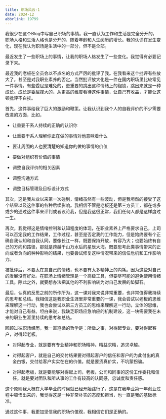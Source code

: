 ```yaml
---
title: 职场风云-1
date: 2024-12
abbrlink: 19799
---
```


我很少在这个Blog中写自己职场的事情。我一直认为工作和生活是完全分开的，职场人格和生活人格也是分开的，随着年龄和人生阅历的增长。我的认识在发生变化，现在我认为职场是生活中的一部分，但不是全部。

最近发生了一些职场上的事情，让我的职场人格发生了一些变化。我觉得有必要记录下来。

最近我的老板在全员会以不点名的方式严厉的批评了我。在我看来这个批评有些放大了，甚至是对我职业素养的否定。当然批评放大化是一件在国内职场里比较常见一件事情。有些委屈是难免的，更重要的跳出这种情绪上的枷锁，跳出来就是一种成长。成长是委屈撑大的，从更高的维度看待这件事情，让自己有收益，才能让这顿批评不白挨。

首先，这件事给我了巨大的激励和鞭策。让我认识到我个人的自我评价的不少需要改进的方面，比如，

- 让重要干系人持续的正确的认识你

- 让重要干系人理解你正在做的事情对他意味着什么

- 要让周围的人也要清楚的知道你的做的事情的价值

- 要做对组织有价值的事情

- 调整自我评价的相关因素

- 调整沟通方式

- 调整目标管理及目标设计方式

其次，这是我从业以来第一次碰到，情绪虽然有一些波动，但是我坦然的接受了这个结果以及这件事的各种后续影响。我相信不管是老板还是第三方员工，都在或多或少的通过这件事来评判或者议论我，但是我这很正常，我们任何人都是这样度过一生。 

再次，我觉得这是情绪控制和认知程度的体现，在职业素养上严格要求自己，上司可以否定我的工作结果，工作过程，甚至是否定我的工作能力，但是始终要有个正确自我认知和自我认同，要像长江一样，既要保持开放，有容乃大；也要始终有自己的方向和路径，那就是跨越千山万水后的星辰大海。既要思考此类事情带来的正向或者负向的种种影响的结果，也要尝试修复这种情况带来的信任危机和工作影响力。

被批评后，不要太在意自己的情绪，也不要有太多精神上的内耗。因为这些对自己的发展没有好处。在职场上情绪管理是一个高级工具，但要尽可能的避免使用情绪工具。除此之外，就要想办法把其他的不利影响转为对自己发展的垫脚石。

最后，认真的反思之前的所作所为，这一课对我来说非常重要，也非常值得我持续的思考和总结。我相信这是我职业生涯里非常重要的一课，我会尝试以老板的思维来理解这一行动，我也会尝试以第三方员工的思维来理解这一行动，立体的思维，才能对自己有益。坦白来说，我缺乏职场应急响应的机制建设，这一块需要我在未来的职业生涯里持续的思考和总结。

回顾过往职场经历，我一直遵循的哲学是：所做之事，对得起专业，要对得起客户，对得起老板。

- 对得起专业，就是要有专业精神和职场精神，精益求精，追求卓越。

- 对得起客户，就是自己的交付结果要对得起客户的信任和客户的为此付出的真金白银，交付给客户实实在在的价值。就是要货真价实，不坑蒙拐骗。

- 对得起老板，就是要能够对得起上司，老板，公司和同事的这份工作委托和信任。就是要对团队和所从事的工作有较高的认同感，忠诚度和责任感。

这个原则我大概在大学毕业的时候就已经开始践行了，这是在我毕业第一年创业过程中顿悟出来的，我觉得这是一种非常朴实的态度和担当，也一直是我的基础标准。

通过这件事，我更加坚信我的职场价值观，我相信它们是正确的。